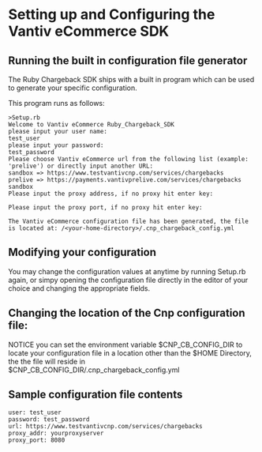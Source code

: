 Setting up and Configuring the Vantiv eCommerce SDK
=========================================

Running the built in configuration file generator
-------------------------------------------------
The Ruby Chargeback SDK ships with a built in program which can be used to generate your specific configuration.

This program runs as follows:
   
```
>Setup.rb 
Welcome to Vantiv eCommerce Ruby_Chargeback_SDK
please input your user name:
test_user
please input your password:
test_password
Please choose Vantiv eCommerce url from the following list (example: 'prelive') or directly input another URL:
sandbox => https://www.testvantivcnp.com/services/chargebacks
prelive => https://payments.vantivprelive.com/services/chargebacks
sandbox
Please input the proxy address, if no proxy hit enter key: 

Please input the proxy port, if no proxy hit enter key: 

The Vantiv eCommerce configuration file has been generated, the file is located at: /<your-home-directory>/.cnp_chargeback_config.yml 
```

Modifying your configuration
----------------------------
You may change the configuration values at anytime by running Setup.rb again, or simpy opening the configuration file directly in the editor of your choice and changing the appropriate fields. 

Changing the location of the Cnp configuration file:
------------------------------------------------------
NOTICE you can set the environment variable $CNP_CB_CONFIG_DIR to locate your configuration file in a location other than the $HOME Directory, the the file will reside in $CNP_CB_CONFIG_DIR/.cnp_chargeback_config.yml  

Sample configuration file contents
----------------------------------
```
user: test_user
password: test_password
url: https://www.testvantivcnp.com/services/chargebacks
proxy_addr: yourproxyserver
proxy_port: 8080
```

